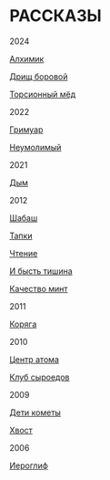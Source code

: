 # РАССКАЗЫ

2024

[Алхимик](https://raw.githubusercontent.com/psemiletov/prose/main/%D0%B0%D0%BB%D1%85%D0%B8%D0%BC%D0%B8%D0%BA.txt)

[Дрищ боровой](https://raw.githubusercontent.com/psemiletov/prose/main/%D0%B4%D1%80%D0%B8%D1%89.txt)

[Торсионный мёд](https://raw.githubusercontent.com/psemiletov/prose/main/%D1%82%D0%BE%D1%80%D1%81%D0%B8%D0%BE%D0%BD%D0%BD%D1%8B%D0%B9%20%D0%BC%D0%B5%D0%B4.txt)


2022

[Гримуар](https://raw.githubusercontent.com/psemiletov/prose/main/%D0%B3%D1%80%D0%B8%D0%BC%D1%83%D0%B0%D1%80.txt)

[Неумолимый](https://raw.githubusercontent.com/psemiletov/prose/main/%D0%BD%D0%B5%D1%83%D0%BC%D0%BE%D0%BB%D0%B8%D0%BC%D1%8B%D0%B9.txt)

2021

[Дым](https://raw.githubusercontent.com/psemiletov/prose/main/%D0%B4%D1%8B%D0%BC.txt)

2012

[Шабаш](https://raw.githubusercontent.com/psemiletov/prose/main/%D1%88%D0%B0%D0%B1%D0%B0%D1%88.txt)

[Тапки](https://raw.githubusercontent.com/psemiletov/prose/main/%D1%82%D0%B0%D0%BF%D0%BA%D0%B8.txt)

[Чтение](https://raw.githubusercontent.com/psemiletov/prose/main/%D1%87%D1%82%D0%B5%D0%BD%D0%B8%D0%B5.txt)

[И бысть тишина](https://raw.githubusercontent.com/psemiletov/prose/main/%D0%B8%20%D0%B1%D1%8B%D1%81%D1%82%D1%8C%20%D1%82%D0%B8%D1%88%D0%B8%D0%BD%D0%B0.txt)

[Качество минт](https://raw.githubusercontent.com/psemiletov/prose/main/%D0%BA%D0%B0%D1%87%D0%B5%D1%81%D1%82%D0%B2%D0%BE%20%D0%BC%D0%B8%D0%BD%D1%82.txt)

2011

[Коряга](https://raw.githubusercontent.com/psemiletov/prose/main/%D0%BA%D0%BE%D1%80%D1%8F%D0%B3%D0%B0.txt)


2010

[Центр атома](https://raw.githubusercontent.com/psemiletov/prose/main/%D1%86%D0%B5%D0%BD%D1%82%D1%80%20%D0%B0%D1%82%D0%BE%D0%BC%D0%B0.txt)

[Клуб сыроедов](https://raw.githubusercontent.com/psemiletov/prose/main/%D0%BA%D0%BB%D1%83%D0%B1%20%D1%81%D1%8B%D1%80%D0%BE%D0%B5%D0%B4%D0%BE%D0%B2.txt)

2009

[Дети кометы](https://raw.githubusercontent.com/psemiletov/prose/main/%D0%B4%D0%B5%D1%82%D0%B8%20%D0%BA%D0%BE%D0%BC%D0%B5%D1%82%D1%8B.txt)

[Хвост](https://raw.githubusercontent.com/psemiletov/prose/main/%D1%85%D0%B2%D0%BE%D1%81%D1%82.txt)


2006

[Иероглиф](https://raw.githubusercontent.com/psemiletov/prose/main/%D0%B8%D0%B5%D1%80%D0%BE%D0%B3%D0%BB%D0%B8%D1%84.txt)